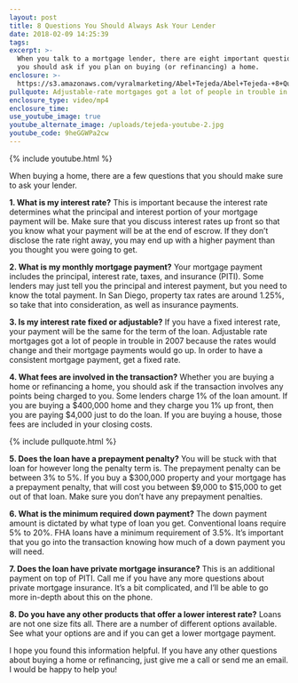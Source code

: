 ```yaml
---
layout: post
title: 8 Questions You Should Always Ask Your Lender
date: 2018-02-09 14:25:39
tags:
excerpt: >-
  When you talk to a mortgage lender, there are eight important questions that
  you should ask if you plan on buying (or refinancing) a home.
enclosure: >-
  https://s3.amazonaws.com/vyralmarketing/Abel+Tejeda/Abel+Tejeda-+8+Questions+You+Should+Always+Ask+Your+Lender.mp4
pullquote: Adjustable-rate mortgages got a lot of people in trouble in 2007.
enclosure_type: video/mp4
enclosure_time:
use_youtube_image: true
youtube_alternate_image: /uploads/tejeda-youtube-2.jpg
youtube_code: 9heGGWPa2cw
---
```


{% include youtube.html %}

When buying a home, there are a few questions that you should make sure to ask your lender.

**1. What is my interest rate?** This is important because the interest rate determines what the principal and interest portion of your mortgage payment will be. Make sure that you discuss interest rates up front so that you know what your payment will be at the end of escrow. If they don’t disclose the rate right away, you may end up with a higher payment than you thought you were going to get.

**2. What is my monthly mortgage payment?** Your mortgage payment includes the principal, interest rate, taxes, and insurance (PITI). Some lenders may just tell you the principal and interest payment, but you need to know the total payment. In San Diego, property tax rates are around 1.25%, so take that into consideration, as well as insurance payments.

**3. Is my interest rate fixed or adjustable?** If you have a fixed interest rate, your payment will be the same for the term of the loan. Adjustable rate mortgages got a lot of people in trouble in 2007 because the rates would change and their mortgage payments would go up. In order to have a consistent mortgage payment, get a fixed rate.

**4. What fees are involved in the transaction?** Whether you are buying a home or refinancing a home, you should ask if the transaction involves any points being charged to you. Some lenders charge 1% of the loan amount. If you are buying a $400,000 home and they charge you 1% up front, then you are paying $4,000 just to do the loan. If you are buying a house, those fees are included in your closing costs.

{% include pullquote.html %}

**5. Does the loan have a prepayment penalty?** You will be stuck with that loan for however long the penalty term is. The prepayment penalty can be between 3% to 5%. If you buy a $300,000 property and your mortgage has a prepayment penalty, that will cost you between $9,000 to $15,000 to get out of that loan. Make sure you don’t have any prepayment penalties.

**6. What is the minimum required down payment?** The down payment amount is dictated by what type of loan you get. Conventional loans require 5% to 20%. FHA loans have a minimum requirement of 3.5%. It’s important that you go into the transaction knowing how much of a down payment you will need.

**7. Does the loan have private mortgage insurance?** This is an additional payment on top of PITI. Call me if you have any more questions about private mortgage insurance. It’s a bit complicated, and I’ll be able to go more in-depth about this on the phone.

**8. Do you have any other products that offer a lower interest rate?** Loans are not one size fits all. There are a number of different options available. See what your options are and if you can get a lower mortgage payment.

I hope you found this information helpful. If you have any other questions about buying a home or refinancing, just give me a call or send me an email. I would be happy to help you!